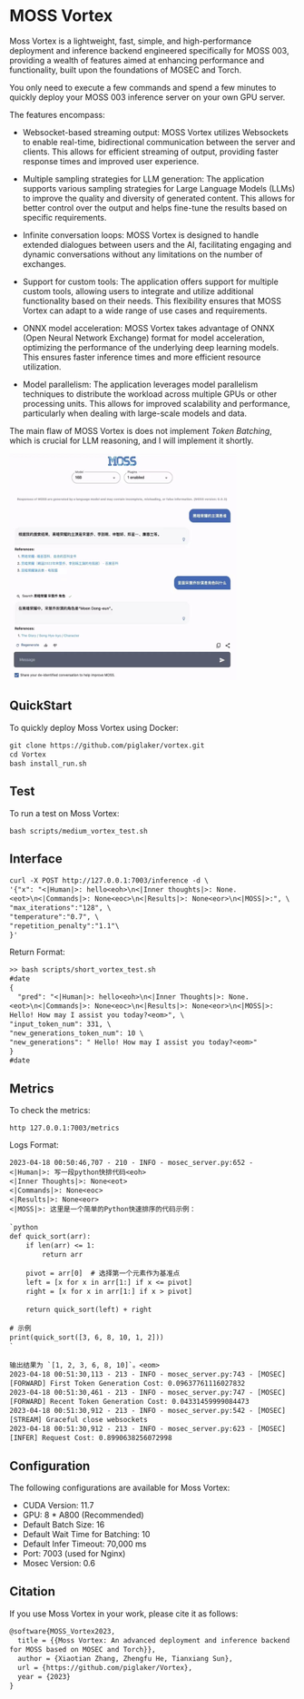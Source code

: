 # MOSS Vortex

Moss Vortex is a lightweight, fast, simple, and high-performance deployment and inference backend engineered specifically for MOSS 003, providing a wealth of features aimed at enhancing performance and functionality, built upon the foundations of MOSEC and Torch.  

You only need to execute a few commands and spend a few minutes to quickly deploy your MOSS 003 inference server on your own GPU server.


The features encompass:

* Websocket-based streaming output: MOSS Vortex utilizes Websockets to enable real-time, bidirectional communication between the server and clients. This allows for efficient streaming of output, providing faster response times and improved user experience.

* Multiple sampling strategies for LLM generation: The application supports various sampling strategies for Large Language Models (LLMs) to improve the quality and diversity of generated content. This allows for better control over the output and helps fine-tune the results based on specific requirements.

* Infinite conversation loops: MOSS Vortex is designed to handle extended dialogues between users and the AI, facilitating engaging and dynamic conversations without any limitations on the number of exchanges.

* Support for custom tools: The application offers support for multiple custom tools, allowing users to integrate and utilize additional functionality based on their needs. This flexibility ensures that MOSS Vortex can adapt to a wide range of use cases and requirements.

* ONNX model acceleration: MOSS Vortex takes advantage of ONNX (Open Neural Network Exchange) format for model acceleration, optimizing the performance of the underlying deep learning models. This ensures faster inference times and more efficient resource utilization.

* Model parallelism: The application leverages model parallelism techniques to distribute the workload across multiple GPUs or other processing units. This allows for improved scalability and performance, particularly when dealing with large-scale models and data.  

The main flaw of MOSS Vortex is does not implement _Token Batching_, which is crucial for LLM reasoning, and I will implement it shortly.  


<img src="./img/search_case.jpeg" alt="example" width="400" height="400">


## QuickStart

To quickly deploy Moss Vortex using Docker:  


```
git clone https://github.com/piglaker/vortex.git  
cd Vortex  
bash install_run.sh     
```
## Test
To run a test on Moss Vortex:  
```
bash scripts/medium_vortex_test.sh
```  

## Interface

```
curl -X POST http://127.0.0.1:7003/inference -d \
'{"x": "<|Human|>: hello<eoh>\n<|Inner thoughts|>: None.<eot>\n<|Commands|>: None<eoc>\n<|Results|>: None<eor>\n<|MOSS|>:", \  
"max_iterations":"128", \  
"temperature":"0.7", \
"repetition_penalty":"1.1"\
}'
```

Return Format: 
```
>> bash scripts/short_vortex_test.sh
#date
{
  "pred": "<|Human|>: hello<eoh>\n<|Inner Thoughts|>: None.<eot>\n<|Commands|>: None<eoc>\n<|Results|>: None<eor>\n<|MOSS|>: Hello! How may I assist you today?<eom>", \
"input_token_num": 331, \
"new_generations_token_num": 10 \
"new_generations": " Hello! How may I assist you today?<eom>"
}
#date
```


## Metrics
To check the metrics:  
```
http 127.0.0.1:7003/metrics
```

Logs Format:
```
2023-04-18 00:50:46,707 - 210 - INFO - mosec_server.py:652 - <|Human|>: 写一段python快排代码<eoh>
<|Inner Thoughts|>: None<eot>
<|Commands|>: None<eoc>
<|Results|>: None<eor>
<|MOSS|>: 这里是一个简单的Python快速排序的代码示例：

`python
def quick_sort(arr):
    if len(arr) <= 1:
        return arr

    pivot = arr[0]  # 选择第一个元素作为基准点
    left = [x for x in arr[1:] if x <= pivot]
    right = [x for x in arr[1:] if x > pivot]

    return quick_sort(left) + right

# 示例
print(quick_sort([3, 6, 8, 10, 1, 2]))
`

输出结果为 `[1, 2, 3, 6, 8, 10]`。<eom>
2023-04-18 00:51:30,113 - 213 - INFO - mosec_server.py:743 - [MOSEC] [FORWARD] First Token Generation Cost: 0.09637761116027832
2023-04-18 00:51:30,461 - 213 - INFO - mosec_server.py:747 - [MOSEC] [FORWARD] Recent Token Generation Cost: 0.04331459999084473
2023-04-18 00:51:30,912 - 213 - INFO - mosec_server.py:542 - [MOSEC] [STREAM] Graceful close websockets 
2023-04-18 00:51:30,912 - 213 - INFO - mosec_server.py:623 - [MOSEC] [INFER] Request Cost: 0.8990638256072998
```

## Configuration

The following configurations are available for Moss Vortex:  
- CUDA Version: 11.7  
- GPU: 8 * A800 (Recommended)  
- Default Batch Size: 16  
- Default Wait Time for Batching: 10  
- Default Infer Timeout: 70,000 ms  
- Port: 7003 (used for Nginx)  
- Mosec Version: 0.6  


## Citation
If you use Moss Vortex in your work, please cite it as follows:
```
@software{MOSS_Vortex2023,  
  title = {{Moss Vortex: An advanced deployment and inference backend for MOSS based on MOSEC and Torch}},  
  author = {Xiaotian Zhang, Zhengfu He, Tianxiang Sun},  
  url = {https://github.com/piglaker/Vortex},  
  year = {2023}  
}
```



